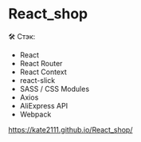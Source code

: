 # React_shop

🛠 Стэк:
- React
- React Router
- React Context
- react-slick
- SASS / CSS Modules
- Axios
- AliExpress API
- Webpack

https://kate2111.github.io/React_shop/